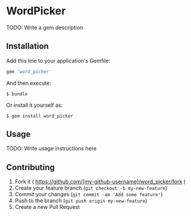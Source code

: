 # WordPicker

TODO: Write a gem description

## Installation

Add this line to your application's Gemfile:

```ruby
gem 'word_picker'
```

And then execute:

    $ bundle

Or install it yourself as:

    $ gem install word_picker

## Usage

TODO: Write usage instructions here

## Contributing

1. Fork it ( https://github.com/[my-github-username]/word_picker/fork )
2. Create your feature branch (`git checkout -b my-new-feature`)
3. Commit your changes (`git commit -am 'Add some feature'`)
4. Push to the branch (`git push origin my-new-feature`)
5. Create a new Pull Request
